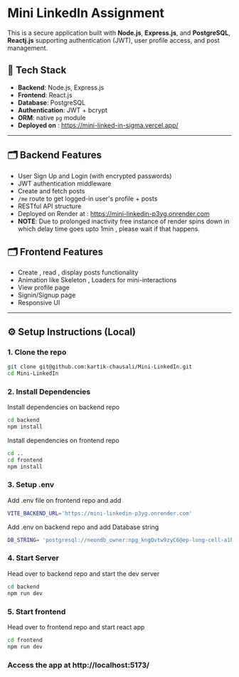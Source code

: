 # Mini LinkedIn Assignment

This is a secure application built with **Node.js**, **Express.js**, and **PostgreSQL**, **Reactj.js** supporting authentication (JWT), user profile access, and post management.

## 🚀 Tech Stack

- **Backend**: Node.js, Express.js
- **Frontend**: React.js
- **Database**: PostgreSQL
- **Authentication**: JWT + bcrypt
- **ORM**: native `pg` module
- **Deployed on** : https://mini-linked-in-sigma.vercel.app/
---

## 🗂️ Backend Features

- User Sign Up and Login (with encrypted passwords)
- JWT authentication middleware
- Create and fetch posts
- `/me` route to get logged-in user's profile + posts
- RESTful API structure
- Deployed on Render at : https://mini-linkedin-p3yg.onrender.com
- **NOTE**: Due to prolonged inactivity free instance of render spins down in which delay time goes upto 1min , please wait if that happens.

## 🗂️ Frontend Features

- Create , read , display posts functionality
- Animation like Skeleton , Loaders for mini-interactions
- View profile page
- Signin/Signup page
- Responsive UI
  
---

## ⚙️ Setup Instructions (Local)

### 1. Clone the repo

```bash
git clone git@github.com:kartik-chausali/Mini-LinkedIn.git
cd Mini-LinkedIn
```
### 2. Install Dependencies

Install dependencies on backend repo 
```bash
cd backend
npm install
```
Install dependencies on frontend repo
```bash
cd ..
cd frontend
npm install
```
### 3. Setup .env
Add .env file on frontend repo and add
```bash
VITE_BACKEND_URL='https://mini-linkedin-p3yg.onrender.com'
```
Add .env on backend repo and add Database string 
```bash
DB_STRING= 'postgresql://neondb_owner:npg_kngQvtw9zyC6@ep-long-cell-a1k4c4s1-pooler.ap-southeast-1.aws.neon.tech/neondb?sslmode=require&channel_binding=require'
```
### 4. Start Server
Head over to backend repo and start the dev server
```bash
cd backend
npm run dev
```
### 5. Start frontend
Head over to frontend repo and start react app
```bash
cd frontend
npm run dev
```
### Access the app at http://localhost:5173/
